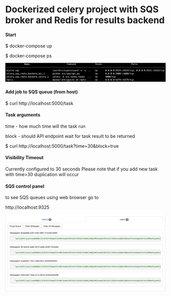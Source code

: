# Dockerized celery project with SQS broker and Redis for results backend

#### Start

$ docker-compose up

$ docker-compose ps

![After up](svcs.png?raw=true "TFT screen")

#### Add job to SQS queue (from host)

$ curl http://localhost:5000/task

#### Task arguments

time - how much time will the task run

block - should API endpoint wait for task result to be returned 

$ curl http://localhost:5000/task?time=30&block=true

#### Visibility Timeout
Currently configured to 30 seconds
Please note that if you add new task with time>30 duplication will occur

#### SQS control panel
to see SQS queues using web browser go to 

http://localhost:9325

![Messages in control panel](QQ.png?raw=true "TFT screen")

